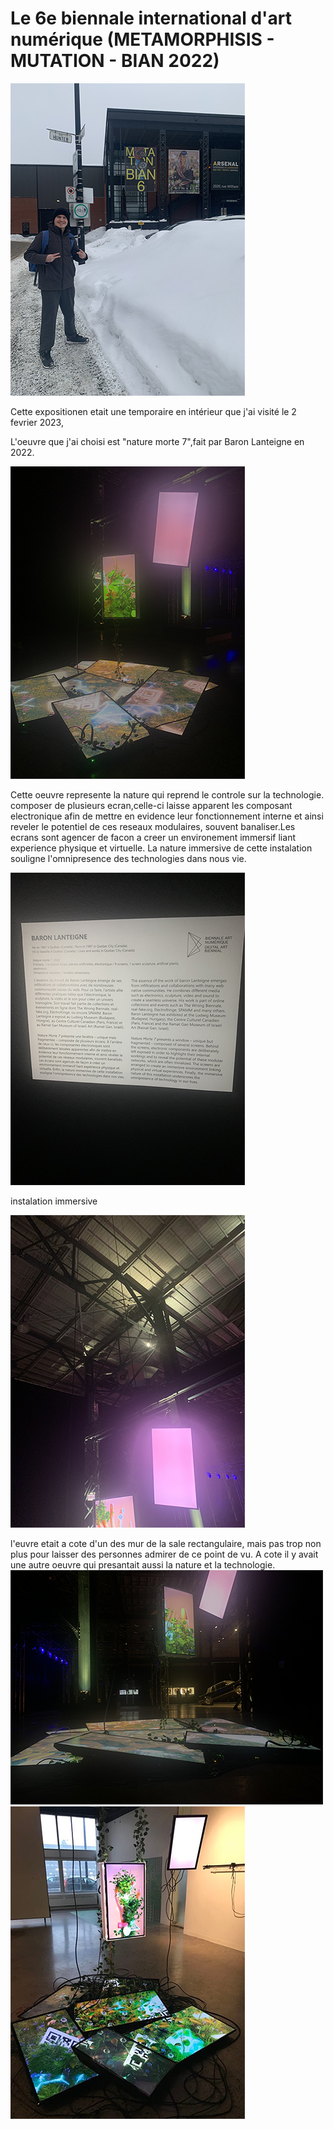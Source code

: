 # Le 6e biennale international d'art numérique (METAMORPHISIS - MUTATION - BIAN 2022)

![photo devant entrer](https://github.com/Ferylane/H23_V13_INSPIRATIONS_FERRANTELAMBERT/blob/main/BIAN/photo/photo_devant_entrer.png)

Cette expositionen etait une temporaire en intérieur que j'ai visité le 2 fevrier 2023,

L'oeuvre que j'ai choisi est "nature morte 7",fait par Baron Lanteigne en 2022.

![photo euvre 04](https://github.com/Ferylane/H23_V13_INSPIRATIONS_FERRANTELAMBERT/blob/main/BIAN/photo/photo_oeuvre_04.png)

Cette oeuvre represente la nature qui reprend le controle sur la technologie. composer de plusieurs ecran,celle-ci laisse apparent les composant electronique afin de mettre en evidence leur fonctionnement interne et ainsi reveler le potentiel de ces reseaux modulaires, souvent banaliser.Les ecrans sont agencer de facon a creer un environement immersif liant experience physique et virtuelle. La nature immersive de cette instalation souligne l'omnipresence des technologies dans nous vie.

![photo info](https://github.com/Ferylane/H23_V13_INSPIRATIONS_FERRANTELAMBERT/blob/main/BIAN/photo/photo_info.png)

instalation immersive


![photo instalation](https://github.com/Ferylane/H23_V13_INSPIRATIONS_FERRANTELAMBERT/blob/main/BIAN/photo/photo_instalation.png)

l'euvre etait a cote d'un des mur de la sale rectangulaire, mais pas trop non plus pour laisser des personnes admirer de ce point de vu. A cote il y avait une autre oeuvre qui presantait aussi la nature et la technologie.
![photo oeuvre 01](https://github.com/Ferylane/H23_V13_INSPIRATIONS_FERRANTELAMBERT/blob/main/BIAN/photo/photo_oeuvre_01.png)
![instalation_composante](https://github.com/Ferylane/H23_V13_INSPIRATIONS_FERRANTELAMBERT/blob/main/BIAN/photo/instalation_composante.png)



